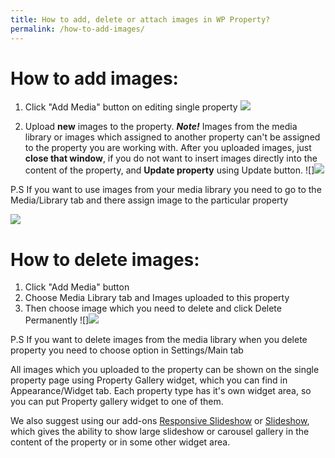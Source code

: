 ```yaml
---
title: How to add, delete or attach images in WP Property?
permalink: /how-to-add-images/
---
```


# How to add images:

1) Click "Add Media" button on editing single property
![](https://storage.googleapis.com/media.usabilitydynamics.com/2017/06/2017-06-28_1245.png)

2) Upload **new** images to the property.
**_Note!_** Images from the media library or images which assigned to another property can't be assigned to the property you are working with. 
After you uploaded images, just **close that window**, if you do not want to insert images directly into the content of the property, and **Update property** using Update button.
![]![](https://storage.googleapis.com/media.usabilitydynamics.com/2017/06/2017-06-28_1306.png)

P.S If you want to use images from your media library you need to go to the Media/Library tab and there assign image to the particular property

![](https://storage.googleapis.com/media.usabilitydynamics.com/2017/06/2017-06-28_1422.png)

# How to delete images:

1) Click "Add Media" button
2) Choose Media Library tab and Images uploaded to this property
3) Then choose image which you need to delete and click Delete Permanently
![]![](https://storage.googleapis.com/media.usabilitydynamics.com/2017/06/2017-06-28_1224.png)

P.S If you want to delete images from the media library when you delete property you need to choose option in Settings/Main tab

All images which you uploaded to the property can be shown on the single property page using Property Gallery widget, which you can find in Appearance/Widget tab. Each property type has it's own widget area, so you can put Property gallery widget to one of them.

We also suggest using our add-ons [Responsive Slideshow](https://www.usabilitydynamics.com/product/wp-property-responsive-slideshow) or [Slideshow](https://www.usabilitydynamics.com/product/wp-property-slideshow), which gives the ability to show large slideshow or carousel gallery in the content of the property or in some other widget area.